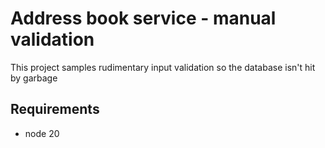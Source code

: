 # Address book service - manual validation

This project samples rudimentary input validation so the database isn't hit by
garbage

## Requirements

- node 20
